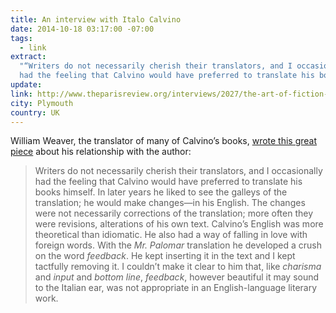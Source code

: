 ```yaml
---
title: An interview with Italo Calvino
date: 2014-10-18 03:17:00 -07:00
tags:
  - link
extract:
  "“Writers do not necessarily cherish their translators, and I occasionally
  had the feeling that Calvino would have preferred to translate his books himself...”"
update:
link: http://www.theparisreview.org/interviews/2027/the-art-of-fiction-no-130-italo-calvino
city: Plymouth
country: UK
---
```


William Weaver, the translator of many of Calvino’s books, [wrote this great piece](http://www.theparisreview.org/interviews/2027/the-art-of-fiction-no-130-italo-calvino) about his relationship with the author:

> Writers do not necessarily cherish their translators, and I occasionally had the feeling that Calvino would have preferred to translate his books himself. In later years he liked to see the galleys of the translation; he would make changes—in his English. The changes were not necessarily corrections of the translation; more often they were revisions, alterations of his own text. Calvino’s English was more theoretical than idiomatic. He also had a way of falling in love with foreign words. With the _Mr. Palomar_ translation he developed a crush on the word _feedback_. He kept inserting it in the text and I kept tactfully removing it. I couldn’t make it clear to him that, like _charisma_ and _input_ and _bottom line_, _feedback_, however beautiful it may sound to the Italian ear, was not appropriate in an English-language literary work.
